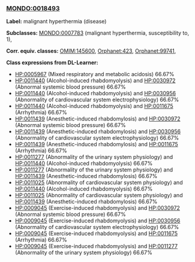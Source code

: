 
### [MONDO:0018493](http://purl.obolibrary.org/obo/MONDO_0018493)
**Label:** malignant hyperthermia (disease)

**Subclasses:** [MONDO:0007783](http://purl.obolibrary.org/obo/MONDO_0007783) (malignant hyperthermia, susceptibility to, 1), 

**Corr. equiv. classes:** [OMIM:145600](http://purl.obolibrary.org/obo/OMIM_145600), [Orphanet:423](http://www.orpha.net/ORDO/Orphanet_423), [Orphanet:99741](http://www.orpha.net/ORDO/Orphanet_99741), 

**Class expressions from DL-Learner:**

- [HP:0005967](http://purl.obolibrary.org/obo/HP_0005967) (Mixed respiratory and metabolic acidosis) 66.67%
- [HP:0011440](http://purl.obolibrary.org/obo/HP_0011440) (Alcohol-induced rhabdomyolysis) and [HP:0030972](http://purl.obolibrary.org/obo/HP_0030972) (Abnormal systemic blood pressure) 66.67%
- [HP:0011440](http://purl.obolibrary.org/obo/HP_0011440) (Alcohol-induced rhabdomyolysis) and [HP:0030956](http://purl.obolibrary.org/obo/HP_0030956) (Abnormality of cardiovascular system electrophysiology) 66.67%
- [HP:0011440](http://purl.obolibrary.org/obo/HP_0011440) (Alcohol-induced rhabdomyolysis) and [HP:0011675](http://purl.obolibrary.org/obo/HP_0011675) (Arrhythmia) 66.67%
- [HP:0011439](http://purl.obolibrary.org/obo/HP_0011439) (Anesthetic-induced rhabdomylosis) and [HP:0030972](http://purl.obolibrary.org/obo/HP_0030972) (Abnormal systemic blood pressure) 66.67%
- [HP:0011439](http://purl.obolibrary.org/obo/HP_0011439) (Anesthetic-induced rhabdomylosis) and [HP:0030956](http://purl.obolibrary.org/obo/HP_0030956) (Abnormality of cardiovascular system electrophysiology) 66.67%
- [HP:0011439](http://purl.obolibrary.org/obo/HP_0011439) (Anesthetic-induced rhabdomylosis) and [HP:0011675](http://purl.obolibrary.org/obo/HP_0011675) (Arrhythmia) 66.67%
- [HP:0011277](http://purl.obolibrary.org/obo/HP_0011277) (Abnormality of the urinary system physiology) and [HP:0011440](http://purl.obolibrary.org/obo/HP_0011440) (Alcohol-induced rhabdomyolysis) 66.67%
- [HP:0011277](http://purl.obolibrary.org/obo/HP_0011277) (Abnormality of the urinary system physiology) and [HP:0011439](http://purl.obolibrary.org/obo/HP_0011439) (Anesthetic-induced rhabdomylosis) 66.67%
- [HP:0011025](http://purl.obolibrary.org/obo/HP_0011025) (Abnormality of cardiovascular system physiology) and [HP:0011440](http://purl.obolibrary.org/obo/HP_0011440) (Alcohol-induced rhabdomyolysis) 66.67%
- [HP:0011025](http://purl.obolibrary.org/obo/HP_0011025) (Abnormality of cardiovascular system physiology) and [HP:0011439](http://purl.obolibrary.org/obo/HP_0011439) (Anesthetic-induced rhabdomylosis) 66.67%
- [HP:0009045](http://purl.obolibrary.org/obo/HP_0009045) (Exercise-induced rhabdomyolysis) and [HP:0030972](http://purl.obolibrary.org/obo/HP_0030972) (Abnormal systemic blood pressure) 66.67%
- [HP:0009045](http://purl.obolibrary.org/obo/HP_0009045) (Exercise-induced rhabdomyolysis) and [HP:0030956](http://purl.obolibrary.org/obo/HP_0030956) (Abnormality of cardiovascular system electrophysiology) 66.67%
- [HP:0009045](http://purl.obolibrary.org/obo/HP_0009045) (Exercise-induced rhabdomyolysis) and [HP:0011675](http://purl.obolibrary.org/obo/HP_0011675) (Arrhythmia) 66.67%
- [HP:0009045](http://purl.obolibrary.org/obo/HP_0009045) (Exercise-induced rhabdomyolysis) and [HP:0011277](http://purl.obolibrary.org/obo/HP_0011277) (Abnormality of the urinary system physiology) 66.67%


